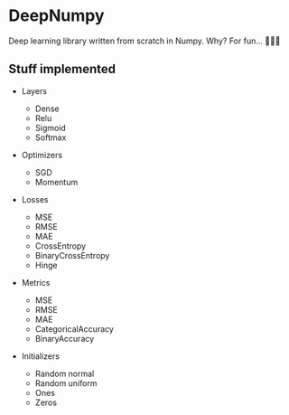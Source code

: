 # DeepNumpy

Deep learning library written from scratch in Numpy. Why? For fun... 🤷🏻‍♂️


## Stuff implemented

- Layers
    - Dense
    - Relu
    - Sigmoid
    - Softmax
   
- Optimizers
    - SGD
    - Momentum
    
- Losses
    - MSE
    - RMSE
    - MAE
    - CrossEntropy
    - BinaryCrossEntropy
    - Hinge

- Metrics
    - MSE
    - RMSE
    - MAE
    - CategoricalAccuracy
    - BinaryAccuracy
    
- Initializers
    - Random normal
    - Random uniform
    - Ones
    - Zeros
